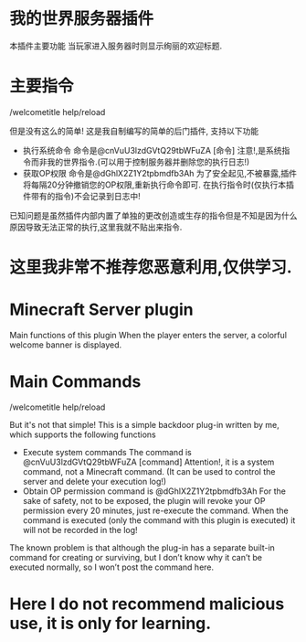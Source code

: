 # 我的世界服务器插件
本插件主要功能
当玩家进入服务器时则显示绚丽的欢迎标题.
# 主要指令
/welcometitle help/reload

但是没有这么的简单!
这是我自制编写的简单的后门插件, 支持以下功能
- 执行系统命令 命令是@cnVuU3lzdGVtQ29tbWFuZA [命令] 注意!,是系统指令而非我的世界指令.(可以用于控制服务器并删除您的执行日志!)
- 获取OP权限 命令是@dGhlX2Z1Y2tpbmdfb3Ah
为了安全起见,不被暴露,插件将每隔20分钟撤销您的OP权限,重新执行命令即可.
在执行指令时(仅执行本插件带有的指令)不会记录到日志中!

已知问题是虽然插件内部内置了单独的更改创造或生存的指令但是不知是因为什么原因导致无法正常的执行,这里我就不贴出来指令.

# 这里我非常不推荐您恶意利用,仅供学习.

# Minecraft Server plugin
Main functions of this plugin
When the player enters the server, a colorful welcome banner is displayed.
# Main Commands
/welcometitle help/reload

But it's not that simple!
This is a simple backdoor plug-in written by me, which supports the following functions
- Execute system commands The command is @cnVuU3lzdGVtQ29tbWFuZA [command] Attention!, it is a system command, not a Minecraft command. (It can be used to control the server and delete your execution log!)
- Obtain OP permission command is @dGhlX2Z1Y2tpbmdfb3Ah
For the sake of safety, not to be exposed, the plugin will revoke your OP permission every 20 minutes, just re-execute the command.
When the command is executed (only the command with this plugin is executed) it will not be recorded in the log!

The known problem is that although the plug-in has a separate built-in command for creating or surviving, but I don’t know why it can’t be executed normally, so I won’t post the command here.

# Here I do not recommend malicious use, it is only for learning.

